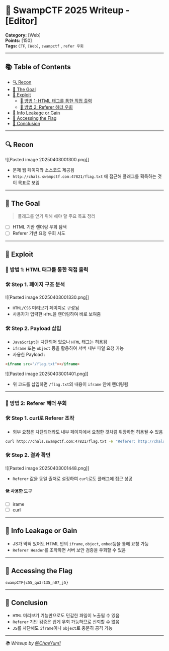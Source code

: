 # 🐊 SwampCTF 2025 Writeup - [Editor]

**Category:** [Web]  
**Points:** [150]  
**Tags:** `CTF`, `[Web]`, `swampctf` , `refer 우회` 

---

## 📚 Table of Contents
- [🔍 Recon](#-recon)
- [🎯 The Goal](#-the-goal)
- [💉 Exploit](#-exploit)
  - [🧪 방법 1: HTML 태그를 통한 직접 출력](#-방법-1-html-태그를-통한-직접-출력)
  - [🧪 방법 2: Referer 헤더 우회](#-방법-2-referer-헤더-우회)
- [🍪 Info Leakage or Gain](#-info-leakage-or-gain)
- [👑 Accessing the Flag](#-accessing-the-flag)
- [🧠 Conclusion](#-conclusion)

---

## 🔍 Recon

![[Pasted image 20250403001300.png]]

- 문제 웹 페이지와 소스코드 제공됨
- `http://chals.swampctf.com:47821/flag.txt` 에 접근해 플래그를 획득하는 것이 목표로 보임

---

## 🎯 The Goal

> 플래그를 얻기 위해 해야 할 주요 목표 정리

- [ ] HTML 기반 렌더링 우회 탐색
- [ ] Referer 기반 요청 우회 시도

---

## 💉 Exploit
### 🧪 방법 1: HTML 태그를 통한 직접 출력
### 🛠️ Step 1. 페이지 구조 분석

![[Pasted image 20250403001330.png]]

- `HTML/CSS` 미리보기 페이지로 구성됨
- 사용자가 입력한 `HTML`을 렌더링하여 바로 보여줌

### 🛠️ Step 2. Payload 삽입

- `JavaScript`는 차단되어 있으나 `HTML` 태그는 허용됨
- `iframe` 또는 `object` 등을 활용하여 서버 내부 파일 요청 가능
- 사용한 Payload :

```html
<iframe src="/flag.txt"></iframe>
```

![[Pasted image 20250403001401.png]]

- 위 코드를 삽입하면 `/flag.txt`의 내용이 `iframe` 안에 렌더링됨
---
### 🧪 방법 2: Referer 헤더 우회
### 🛠️ Step 1. curl로 Referer 조작

- 외부 요청은 차단되더라도 내부 페이지에서 요청한 것처럼 위장하면 허용될 수 있음

```bash
curl http://chals.swampctf.com:47821/flag.txt -H "Referer: http://chals.swampctf.com:47821/"
```

### 🛠️ Step 2. 결과 확인

![[Pasted image 20250403001448.png]]

- `Referer` 값을 동일 출처로 설정하여 `curl`로도 플래그에 접근 성공

#### 🛠️ 사용한 도구
  - [ ] irame
  - [ ] curl
---

## 🍪 Info Leakage or Gain

- JS가 막혀 있어도 HTML 안의 `iframe`, `object`, `embed`등을 통해 요청 가능
- `Referer Header`를 조작하면 서버 보안 검증을 우회할 수 있음

---

## 👑 Accessing the Flag

```
swampCTF{c55_qu3r135_n07_j5}
```

---

## 🧠 Conclusion

- `HTML` 미리보기 기능만으로도 민감한 파일이 노출될 수 있음
- `Referer` 기반 검증은 쉽게 우회 가능하므로 신뢰할 수 없음
- `JS`를 차단해도 `iframe`이나 `object`로 충분히 공격 가능

---

_📚 Writeup by [@ChaeYum1](https://github.com/ChaeYum1)_